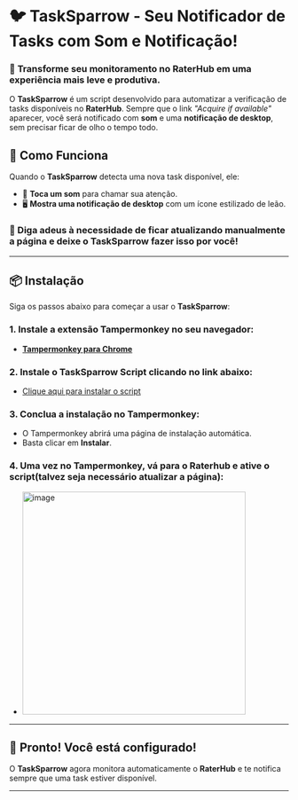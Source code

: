 # 🐦 TaskSparrow - Seu Notificador de Tasks com Som e Notificação!

### 🚀 **Transforme seu monitoramento no RaterHub em uma experiência mais leve e produtiva.**

O **TaskSparrow** é um script desenvolvido para automatizar a verificação de tasks disponíveis no **RaterHub**. Sempre que o link _"Acquire if available"_ aparecer, você será notificado com **som** e uma **notificação de desktop**, sem precisar ficar de olho o tempo todo.

## 🔧 Como Funciona

Quando o **TaskSparrow** detecta uma nova task disponível, ele:
- 🎵 **Toca um som** para chamar sua atenção.
- 🖥️ **Mostra uma notificação de desktop** com um ícone estilizado de leão.

### 🔔 Diga adeus à necessidade de ficar atualizando manualmente a página e deixe o TaskSparrow fazer isso por você!

---

## 📦 Instalação

Siga os passos abaixo para começar a usar o **TaskSparrow**:

### 1. Instale a extensão **Tampermonkey** no seu navegador:

- **[Tampermonkey para Chrome](https://chrome.google.com/webstore/detail/tampermonkey/dhdgffkkebhmkfjojejmpbldmpobfkfo)**

### 2. Instale o **TaskSparrow Script** clicando no link abaixo:

- [Clique aqui para instalar o script](https://greasyfork.org/pt-BR/scripts/510047-notificador-de-task-com-som-e-notifica%C3%A7%C3%A3o)

### 3. Conclua a instalação no Tampermonkey:
   - O Tampermonkey abrirá uma página de instalação automática.
   - Basta clicar em **Instalar**.

### 4. Uma vez no Tampermonkey, vá para o Raterhub e ative o script(talvez seja necessário atualizar a página):
- <img width="402" alt="image" src="https://github.com/user-attachments/assets/7ac5da1b-b42a-4f63-bf05-2c63599f84dd">

---

## 🎉 Pronto! Você está configurado!

O **TaskSparrow** agora monitora automaticamente o **RaterHub** e te notifica sempre que uma task estiver disponível.

---
